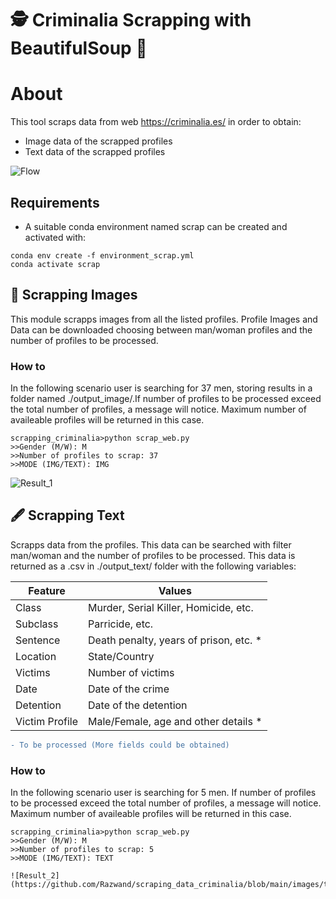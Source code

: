 # 🕵 Criminalia Scrapping with BeautifulSoup 🥣	

# About

This tool scraps data from web https://criminalia.es/ in order to obtain:

- Image data of the scrapped profiles
- Text data of the scrapped profiles

![Flow](https://github.com/Razwand/scrapping_data_criminalia/blob/main/images/flow_search.PNG)

## Requirements
- A suitable conda environment named scrap can be created and activated with:

```console
conda env create -f environment_scrap.yml
conda activate scrap
```

## 👤 Scrapping Images

This module scrapps images from all the listed profiles. 
Profile Images and Data can be downloaded choosing between man/woman profiles and the number of profiles to be processed.

### How to

In the following scenario user is searching for 37 men, storing results in a folder named ./output_image/.If number of profiles to be processed exceed the total number of profiles, a message will notice. Maximum number of availeable profiles will be returned in this case.

```console
scrapping_criminalia>python scrap_web.py
>>Gender (M/W): M
>>Number of profiles to scrap: 37
>>MODE (IMG/TEXT): IMG
```


![Result_1](https://github.com/Razwand/scrapping_data_criminalia/blob/main/images/result_scrap_img.PNG)


## 🖋 Scrapping Text

Scrapps data from the profiles. This data can be searched with filter man/woman and the number of profiles to be processed.
This data is returned as a .csv in ./output_text/ folder with the following variables:

| Feature             | Values                                                                |
| ----------------- | ------------------------------------------------------------------ |
| Class | Murder, Serial Killer, Homicide, etc.|
| Subclass | Parricide, etc. |
| Sentence | Death penalty, years of prison, etc. * |
| Location| State/Country |
| Victims| Number of victims |
|Date|Date of the crime|
|Detention|Date of the detention|
|Victim Profile| Male/Female, age and other details *|

```diff
- To be processed (More fields could be obtained)
```

### How to

In the following scenario user is searching for 5 men. If number of profiles to be processed exceed the total number of profiles, a message will notice. Maximum number of availeable profiles will be returned in this case.

```console
scrapping_criminalia>python scrap_web.py
>>Gender (M/W): M
>>Number of profiles to scrap: 5
>>MODE (IMG/TEXT): TEXT
```
```
![Result_2](https://github.com/Razwand/scraping_data_criminalia/blob/main/images/table.PNG)
